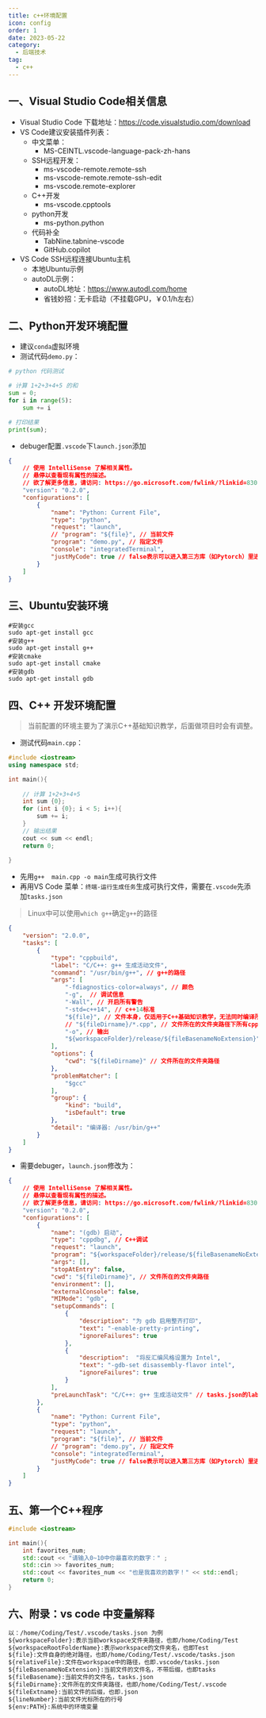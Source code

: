 ```yaml
---
title: c++环境配置
icon: config
order: 1
date: 2023-05-22
category:
  - 后端技术
tag:
  - c++
---
```


## 一、Visual Studio Code相关信息

* Visual Studio Code 下载地址：<https://code.visualstudio.com/download>
* VS Code建议安装插件列表：
  * 中文菜单：
    * MS-CEINTL.vscode-language-pack-zh-hans
  * SSH远程开发：
    * ms-vscode-remote.remote-ssh
    * ms-vscode-remote.remote-ssh-edit
    * ms-vscode.remote-explorer
  * C++开发
    * ms-vscode.cpptools
  * python开发
    * ms-python.python
  * 代码补全
    * TabNine.tabnine-vscode
    * GitHub.copilot
* VS Code SSH远程连接Ubuntu主机
  * 本地Ubuntu示例
  * autoDL示例：
    * autoDL地址：<https://www.autodl.com/home>
    * 省钱妙招：无卡启动（不挂载GPU，￥0.1/h左右）

## 二、Python开发环境配置

* 建议`conda`虚拟环境
* 测试代码`demo.py`：

```python
# python 代码测试

# 计算 1+2+3+4+5 的和
sum = 0;
for i in range(5):
    sum += i

# 打印结果
print(sum);
```

* debuger配置`.vscode`下`launch.json`添加

```json
{
    // 使用 IntelliSense 了解相关属性。 
    // 悬停以查看现有属性的描述。
    // 欲了解更多信息，请访问: https://go.microsoft.com/fwlink/?linkid=830387
    "version": "0.2.0",
    "configurations": [
        {
            "name": "Python: Current File",
            "type": "python",
            "request": "launch",
            // "program": "${file}", // 当前文件
            "program": "demo.py", // 指定文件
            "console": "integratedTerminal",
            "justMyCode": true // false表示可以进入第三方库（如Pytorch）里进行调试
        }
    ]
}
```

## 三、Ubuntu安装环境

```shell
#安装gcc
sudo apt-get install gcc
#安装g++
sudo apt-get install g++
#安装cmake
sudo apt-get install cmake
#安装gdb
sudo apt-get install gdb
```

## 四、C++ 开发环境配置

> 当前配置的环境主要为了演示C++基础知识教学，后面做项目时会有调整。

* 测试代码`main.cpp`：

```c++
#include <iostream>
using namespace std;

int main(){
    
    // 计算 1+2+3+4+5
    int sum {0};
    for (int i {0}; i < 5; i++){
        sum += i;
    }
    // 输出结果
    cout << sum << endl;
    return 0;
    
}
```

* 先用`g++  main.cpp -o main`生成可执行文件
* 再用VS Code 菜单：`终端-运行生成任务`生成可执行文件，需要在`.vscode`先添加`tasks.json`

> Linux中可以使用`which g++`确定`g++`的路径

```json
{
    "version": "2.0.0",
    "tasks": [
        {
            "type": "cppbuild",
            "label": "C/C++: g++ 生成活动文件",
            "command": "/usr/bin/g++", // g++的路径
            "args": [
                "-fdiagnostics-color=always", // 颜色
                "-g",  // 调试信息
                "-Wall", // 开启所有警告
                "-std=c++14", // c++14标准
                "${file}", // 文件本身，仅适用于C++基础知识教学，无法同时编译所有文件
                // "${fileDirname}/*.cpp", // 文件所在的文件夹路径下所有cpp文件
                "-o", // 输出
                "${workspaceFolder}/release/${fileBasenameNoExtension}" // 文件所在的文件夹路径/release/当前文件的文件名，不带后缀
            ],
            "options": {
                "cwd": "${fileDirname}" // 文件所在的文件夹路径
            },
            "problemMatcher": [
                "$gcc"
            ],
            "group": {
                "kind": "build",
                "isDefault": true
            },
            "detail": "编译器: /usr/bin/g++"
        }
    ]
}
```

* 需要debuger，`launch.json`修改为：

```json
{
    // 使用 IntelliSense 了解相关属性。 
    // 悬停以查看现有属性的描述。
    // 欲了解更多信息，请访问: https://go.microsoft.com/fwlink/?linkid=830387
    "version": "0.2.0",
    "configurations": [
        {
            "name": "(gdb) 启动",
            "type": "cppdbg", // C++调试
            "request": "launch",
            "program": "${workspaceFolder}/release/${fileBasenameNoExtension}",  // 文件所在的文件夹路径/release/当前文件的文件名，不带后缀
            "args": [],
            "stopAtEntry": false,
            "cwd": "${fileDirname}", // 文件所在的文件夹路径
            "environment": [],
            "externalConsole": false,
            "MIMode": "gdb",
            "setupCommands": [
                {
                    "description": "为 gdb 启用整齐打印",
                    "text": "-enable-pretty-printing",
                    "ignoreFailures": true
                },
                {
                    "description":  "将反汇编风格设置为 Intel",
                    "text": "-gdb-set disassembly-flavor intel",
                    "ignoreFailures": true
                }
            ],
            "preLaunchTask": "C/C++: g++ 生成活动文件" // tasks.json的label
        },
        {
            "name": "Python: Current File",
            "type": "python",
            "request": "launch",
            "program": "${file}", // 当前文件
            // "program": "demo.py", // 指定文件
            "console": "integratedTerminal",
            "justMyCode": true // false表示可以进入第三方库（如Pytorch）里进行调试
        }
    ]
}
```

## 五、第一个C++程序

```c++
#include <iostream>

int main(){
    int favorites_num;
    std::cout << "请输入0~10中你最喜欢的数字：" ;
    std::cin >> favorites_num;
    std::cout << favorites_num << "也是我喜欢的数字！" << std::endl;
    return 0;
}
```

## 六、附录：vs code 中变量解释

```txt
以：/home/Coding/Test/.vscode/tasks.json 为例
${workspaceFolder}:表示当前workspace文件夹路径，也即/home/Coding/Test
${workspaceRootFolderName}:表示workspace的文件夹名，也即Test
${file}:文件自身的绝对路径，也即/home/Coding/Test/.vscode/tasks.json
${relativeFile}:文件在workspace中的路径，也即.vscode/tasks.json
${fileBasenameNoExtension}:当前文件的文件名，不带后缀，也即tasks
${fileBasename}:当前文件的文件名，tasks.json
${fileDirname}:文件所在的文件夹路径，也即/home/Coding/Test/.vscode
${fileExtname}:当前文件的后缀，也即.json
${lineNumber}:当前文件光标所在的行号
${env:PATH}:系统中的环境变量
```
